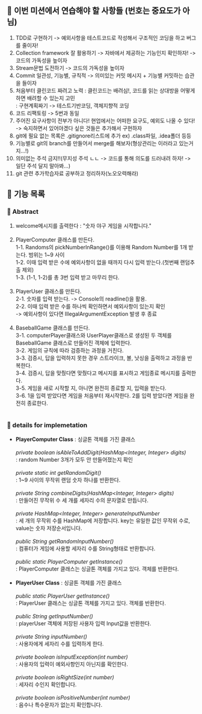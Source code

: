## 🙇 이번 미션에서 연습해야 할 사항들 (번호는 중요도가 아님)

1. TDD로 구현하기 -> 예외사항을 테스트코드로 작성해서 구조적인 코딩을 하고 버그를 줄이자!<br>
2. Collection framework 잘 활용하기 -> 자바에서 제공하는 기능인지 확인하자! -> 코드의 가독성을 높이자<br>
3. Stream문법 도전하기 -> 코드의 가독성을 높이자<br>
4. Commit 일관성, 기능별, 규칙적 -> 의미있는 커밋 메시지 + 기능별 커밋하는 습관을 들이자<br>
5. 처음부터 클린코드 짜려고 노력 : 클린코드는 배려심!, 코드를 읽는 상대방을 어떻게 하면 배려할 수 있는지 고민<br>
   : 구현계획짜기 -> 테스트기반코딩, 객체지향적 코딩<br>
6. 코드 리팩토링 -> 5번과 동일<br>
7. 주어진 요구사항이 전부가 아니다! 현업에서는 어떠한 요구도, 예외도 나올 수 있다!<br>
   -> 숙지하면서 있어야겠다 싶은 것들은 추가해서 구현하자<br>
8. git에 필요 없는 목록은 .gitignore리스트에 추가 ex) .class파일, .idea폴더 등등<br>
9. 기능별로 git의 branch를 만들어서 merge를 해보자(형상관리는 이러라고 있는거지...!)<br>
10. 의미없는 주석 금지!!(무지성 주석 ㄴㄴ -> 코드를 통해 의도를 드러내려 하자! -> 일단 주석 달지 말아봐...)<br>
11. git 관련 추가학습자료 공부하고 정리하자(노오오력해라)<br>

## 📝 기능 목록

### 🧐 Abstract

1. welcome메시지를 출력한다 : "숫자 야구 게임을 시작합니다."<br>
   <br>
2. PlayerComputer 클래스를 만든다.<br>
   1-1. Randoms의 pickNumberInRange()를 이용해 Random Number를 1개 받는다. 범위는 1~9 사이<br>
   1-2. 이때 입력 받은 수에 예외사항이 없을 때까지 다시 입력 받는다.(첫번째 랜덤추출 제외)<br>
   1-3. (1-1, 1-2)를 총 3번 입력 받고 마무리 한다.<br>
   <br>
3. PlayerUser 클래스를 만든다.<br>
   2-1. 숫자를 입력 받는다. -> Console의 readline()을 활용.<br>
   2-2. 이때 입력 받은 수를 하나씩 확인하면서 예외사항이 있는지 확인<br>
   -> 예외사항이 있다면 IllegalArgumentException 발생 후 종료<br>
   <br>
4. BaseballGame 클래스를 만든다.<br>
   3-1. computerPlayer클래스와 UserPlayer클래스로 생성된 두 객체를<br>
   BaseballGame 클래스로 만들어진 객체에 입력한다.<br>
   3-2. 게임의 규칙에 따라 검증하는 과정을 거친다.<br>
   3-3. 검증시, 답을 입력하지 못한 경우 스트라이크, 볼, 낫싱을 출력하고 과정을 반복한다.<br>
   3-4. 검증시, 답을 맞췄다면 맞췄다고 메시지를 표시하고 게임종료 메시지를 출력한다.<br>
   3-5. 게임을 새로 시작할 지, 아니면 완전히 종료할 지, 입력을 받는다.<br>
   3-6. 1을 입력 받았다면 게임을 처음부터 재시작한다. 2를 입력 받았다면 게임을 완전히 종료한다.<br>
   <br>

### 🔎 details for implemetation

- **PlayerComputer Class** :  싱글톤 객체를 가진 클래스<br>
  <br>
  *private boolean isAbleToAddDigit(HashMap<Integer, Integer> digits)*<br>
  : random Number 3개가 모두 안 만들어졌는지 확인<br>
  <br>
  *private static int getRandomDigit()*<br>
  : 1~9 사이의 무작위 랜덤 숫자 하나를 반환한다.<br>
  <br>
  *private String combineDigits(HashMap<Integer, Integer> digits)*<br>
  : 만들어진 무작위 수 세 개를 세자리 수의 문자열로 만듭니다.<br>
  <br>
  *private HashMap<Integer, Integer> generateInputNumber*<br>
  : 세 개의 무작위 수를 HashMap에 저장합니다. key는 유일한 값인 무작위 수로, value는 숫자 저장순서입니다.<br>
  <br>
  *public String getRandomInputNumber()*<br>
  : 컴퓨터가 게임에 사용할 세자리 수를 String형태로 반환합니다.<br>
  <br>
  *public static PlayerComputer getInstance()*<br>
  : PlayerComputer 클래스는 싱글톤 객체를 가지고 있다. 객체를 반환한다.<br>
  <br>
- **PlayerUser Class** :  싱글톤 객체를 가진 클래스<br>
  <br>
  *public static PlayerUser getInstance()*<br>
  : PlayerUser 클래스는 싱글톤 객체를 가지고 있다. 객체를 반환한다.<br>
  <br>
  *public String getInputNumber()*<br>
  : playerUser 객체에 저장된 사용자 입력 Input값을 반환한다.<br>
  <br>
  *private String inputNumber()*<br>
  : 사용자에게 세자리 수를 입력하게 한다.<br>
  <br>
  *private boolean isInputException(int number)*<br>
  : 사용자의 입력이 예외사항인지 아닌지를 확인한다.<br>
  <br>
  *private boolean isRightSize(int number)*<br>
  : 세자리 수인지 확인합니다.<br>
  <br>
  *private boolean isPositiveNumber(int number)*<br>
  : 음수나 특수문자가 없는지 확인합니다.<br>
  <br>
    







